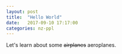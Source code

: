 ```yaml
---
layout: post
title:  "Hello World"
date:   2017-09-10 17:17:00
categories: nz-ppl
---
```


Let's learn about some ~~airplanes~~ aeroplanes.
